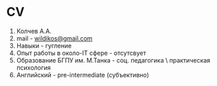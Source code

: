 CV
===
1. Колчев А.А. 
2. mail - wildikos@gmail.com 
3. Навыки - гугление  
4. Опыт работы в около-IT сфере - отсутсвует   
5. Образование БГПУ им. М.Танка - соц. педагогика \ практическая психология  
6. Английский - pre-intermediate (субъективно)  
